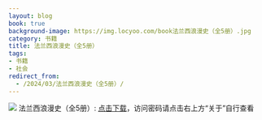 ```yaml
---
layout: blog
book: true
background-image: https://img.locyoo.com/book法兰西浪漫史（全5册）.jpg
category: 书籍
title: 法兰西浪漫史（全5册）
tags:
- 书籍
- 社会
redirect_from:
  - /2024/03/法兰西浪漫史（全5册）/
---
```

![](https://img.locyoo.com/book法兰西浪漫史（全5册）.jpg)
法兰西浪漫史（全5册）: <a name = "ref1" href="https://url18.ctfile.com/f/50983618-1357862633-ea6c08?p=3619">点击下载</a>，访问密码请点击右上方“关于”自行查看